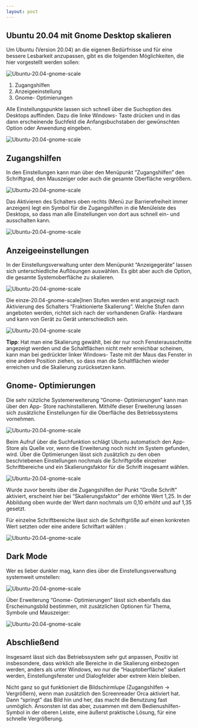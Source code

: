 ```yaml
---
layout: post
---
```


## Ubuntu 20.04 mit Gnome Desktop skalieren

Um Ubuntu (Version 20.04) an die eigenen Bedürfnisse und für eine bessere Lesbarkeit anzupassen, gibt es die folgenden Möglichkeiten, die hier vorgestellt werden sollen:

![Ubuntu-20.04-gnome-scale](/assets/images/ubuntu-gnome-scale/ubuntu-20.04-gnome-scale_01.png)

1. Zugangshilfen
2. Anzeigeeinstellung
3. Gnome- Optimierungen

Alle Einstellungspunkte lassen sich schnell über die Suchoption des Desktops auffinden. Dazu die linke Windows- Taste drücken und in das dann erscheinende Suchfeld die Anfangsbuchstaben der gewünschten Option oder Anwendung eingeben.

![Ubuntu-20.04-gnome-scale](/assets/images/ubuntu-gnome-scale/ubuntu-20.04-gnome-scale_02.png)

## Zugangshilfen

In den Einstellungen kann man über den Menüpunkt “Zugangshilfen” den Schriftgrad, den Mauszeiger oder auch die gesamte Oberfläche vergrößern.

![Ubuntu-20.04-gnome-scale](/assets/images/ubuntu-gnome-scale/ubuntu-20.04-gnome-scale_03.png)

Das Aktivieren des Schalters oben rechts (Menü zur Barrierefreiheit immer anzeigen) legt ein Symbol für die Zugangshilfen in die Menüleiste des Desktops, so dass man alle Einstellungen von dort aus schnell ein- und ausschalten kann.

![Ubuntu-20.04-gnome-scale](/assets/images/ubuntu-gnome-scale/ubuntu-20.04-gnome-scale_04.png)

## Anzeigeeinstellungen

In der Einstellungsverwaltung unter dem Menüpunkt “Anzeigegeräte” lassen sich unterschiedliche Auflösungen auswählen. Es gibt aber auch die Option, die gesamte Systemoberfläche zu skalieren.

![Ubuntu-20.04-gnome-scale](/assets/images/ubuntu-gnome-scale/ubuntu-20.04-gnome-scale_05.png)

Die einze-20.04-gnome-scale]lnen Stufen werden erst angezeigt nach Aktivierung des Schalters “Fraktionierte Skalierung”. Welche Stufen dann angeboten werden, richtet sich nach der vorhandenen Grafik- Hardware und kann von Gerät zu Gerät unterschiedlich sein.

![Ubuntu-20.04-gnome-scale](/assets/images/ubuntu-gnome-scale/ubuntu-20.04-gnome-scale_06.png)

**Tipp**: Hat man eine Skalierung gewählt, bei der nur noch Fensterausschnitte angezeigt werden und die Schaltflächen nicht mehr erreichbar scheinen, kann man bei gedrückter linker Windows- Taste mit der Maus das Fenster in eine andere Position ziehen, so dass man die Schaltflächen wieder erreichen und die Skalierung zurücksetzen kann.

## Gnome- Optimierungen

Die sehr nützliche Systemerweiterung “Gnome- Optimierungen” kann man über den App- Store nachinstallieren. Mithilfe dieser Erweiterung lassen sich zusätzliche Einstellungen für die Oberfläche des Betriebssystems vornehmen.

![Ubuntu-20.04-gnome-scale](/assets/images/ubuntu-gnome-scale/ubuntu-20.04-gnome-scale_07.png)

Beim Aufruf über die Suchfunktion schlägt Ubuntu automatisch den App- Store als Quelle vor, wenn die Erweiterung noch nicht im System gefunden, wird. Über die Optimierungen lässt sich zusätzlich zu den oben beschriebenen Einstellungen nochmals die Schriftgröße einzelner Schriftbereiche und ein Skalierungsfaktor für die Schrift insgesamt wählen.

![Ubuntu-20.04-gnome-scale](/assets/images/ubuntu-gnome-scale/ubuntu-20.04-gnome-scale_08.png)

Wurde zuvor bereits über die Zugangshilfen der Punkt “Große Schrift” aktiviert, erscheint hier bei “Skalierungsfaktor” der erhöhte Wert 1,25. In der Abbildung oben wurde der Wert dann nochmals um 0,10 erhöht und auf 1,35 gesetzt.

Für einzelne Schriftbereiche lässt sich die Schriftgröße auf einen konkreten Wert setzten oder eine andere Schriftart wählen :

![Ubuntu-20.04-gnome-scale](/assets/images/ubuntu-gnome-scale/ubuntu-20.04-gnome-scale_09.png)

## Dark Mode

Wer es lieber dunkler mag, kann dies über die Einstellungsverwaltung systemweit umstellen:

![Ubuntu-20.04-gnome-scale](/assets/images/ubuntu-gnome-scale/ubuntu-20.04-gnome-scale_10.png)

Über Erweiterung “Gnome- Optimierungen” lässt sich ebenfalls das Erscheinungsbild bestimmen, mit zusätzlichen Optionen für Thema, Symbole und Mauszeiger:

![Ubuntu-20.04-gnome-scale](/assets/images/ubuntu-gnome-scale/ubuntu-20.04-gnome-scale_11.png)

## Abschließend

Insgesamt lässt sich das Betriebssystem sehr gut anpassen, Positiv ist insbesondere, dass wirklich alle Bereiche in die Skalierung einbezogen werden, anders als unter Windows, wo nur die “Hauptoberfläche” skaliert werden, Einstellungsfenster und Dialogfelder aber extrem klein bleiben.

Nicht ganz so gut funktioniert die Bildschirmlupe (Zugangshilfen -> Vergrößern), wenn man zusätzlich den Screenreader Orca aktiviert hat. Dann “springt” das Bild hin und her, das macht die Benutzung fast unmöglich. Ansonsten ist das aber, zusammen mit dem Bedienushilfen- Symbol in der oberen Leiste, eine äußerst praktische Lösung, für eine schnelle Vergrößerung.
